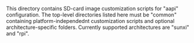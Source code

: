 This directory contains SD-card image customization scripts for "aapi" configuration. The top-level directories listed here must be "common" containing platform-independednt customization scripts and optional architecture-specific folders. Currently supported architectures are "sunxi" and "rpi".
